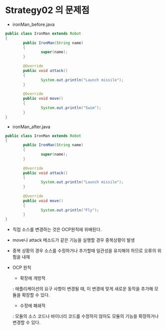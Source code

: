 # Strategy02 의 문제점
* ironMan_before.java

```java
public class IronMan extends Robot
{
		public IronMan(String name) 
		{
				super(name);
		}
	
		@Override
		public void attack() 
		{
				System.out.println("Launch missile");
		}
	
		@Override
		public void move() 
		{
				System.out.println("Swim");
		}
}
```

* ironMan_after.java

```java
public class IronMan extends Robot
{
		public IronMan(String name) 
		{
				super(name);
		}
	
		@Override
		public void attack() 
		{
				System.out.println("Launch missile");
		}
	
		@Override
		public void move() 
		{
				System.out.println("Fly");
		}
}

```

* 직접 소스를 변경하는 것은 OCP원칙에 위배된다.

* move나 attack 메소드가 같은 기능을 실행할 경우 중복상황이 발생

* 중복 상황의 경우 소스를 수정하거나 추가할때 일관성을 유지해야 하므로 오류의 위험을 내재 

* OCP 원칙

	* 확장에 개방적
	
	: 애플리케이션의 요구 사항이 변경될 때, 이 변경에 맞게 새로운 동작을 추가해 모듈을 확장할 수 있다.
	
	* 수정에 폐쇄적
	
	: 모듈의 소스 코드나 바이너리 코드를 수정하지 않아도 모듈의 기능을 확장하거나 변경할 수 있다.